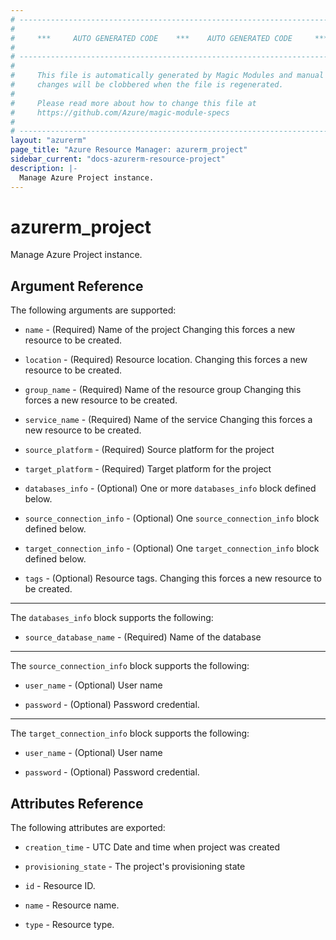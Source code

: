 ```yaml
---
# ----------------------------------------------------------------------------
#
#     ***     AUTO GENERATED CODE    ***    AUTO GENERATED CODE     ***
#
# ----------------------------------------------------------------------------
#
#     This file is automatically generated by Magic Modules and manual
#     changes will be clobbered when the file is regenerated.
#
#     Please read more about how to change this file at
#     https://github.com/Azure/magic-module-specs
#
# ----------------------------------------------------------------------------
layout: "azurerm"
page_title: "Azure Resource Manager: azurerm_project"
sidebar_current: "docs-azurerm-resource-project"
description: |-
  Manage Azure Project instance.
---
```


# azurerm_project

Manage Azure Project instance.


## Argument Reference

The following arguments are supported:

* `name` - (Required) Name of the project Changing this forces a new resource to be created.

* `location` - (Required) Resource location. Changing this forces a new resource to be created.

* `group_name` - (Required) Name of the resource group Changing this forces a new resource to be created.

* `service_name` - (Required) Name of the service Changing this forces a new resource to be created.

* `source_platform` - (Required) Source platform for the project

* `target_platform` - (Required) Target platform for the project

* `databases_info` - (Optional) One or more `databases_info` block defined below.

* `source_connection_info` - (Optional) One `source_connection_info` block defined below.

* `target_connection_info` - (Optional) One `target_connection_info` block defined below.

* `tags` - (Optional) Resource tags. Changing this forces a new resource to be created.

---

The `databases_info` block supports the following:

* `source_database_name` - (Required) Name of the database

---

The `source_connection_info` block supports the following:

* `user_name` - (Optional) User name

* `password` - (Optional) Password credential.

---

The `target_connection_info` block supports the following:

* `user_name` - (Optional) User name

* `password` - (Optional) Password credential.

## Attributes Reference

The following attributes are exported:

* `creation_time` - UTC Date and time when project was created

* `provisioning_state` - The project's provisioning state

* `id` - Resource ID.

* `name` - Resource name.

* `type` - Resource type.
